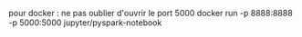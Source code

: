 
pour docker : ne pas oublier d'ouvrir le port 5000 
  docker run -p 8888:8888 -p 5000:5000 jupyter/pyspark-notebook
